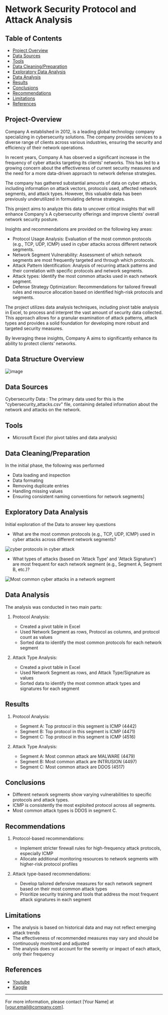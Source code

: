 # Network Security Protocol and Attack Analysis

## Table of Contents
- [Project Overview](#project-overview)
- [Data Sources](#data-sources)
- [Tools](#tools)
- [Data Cleaning/Preparation](#data-cleaningpreparation)
- [Exploratory Data Analysis](#exploratory-data-analysis)
- [Data Analysis](#data-analysis)
- [Results](#results)
- [Conclusions](#conclusions)
- [Recommendations](#recommendations)
- [Limitations](#limitations)
- [References](#references)

## Project-Overview

Company A established in 2012, is a leading global technology company specializing in cybersecurity solutions. The company provides services to a diverse range of clients across various industries, ensuring the security and efficiency of their network operations.

In recent years, Company A has observed a significant increase in the frequency of cyber attacks targeting its clients' networks. This has led to a growing concern about the effectiveness of current security measures and the need for a more data-driven approach to network defense strategies.

The company has gathered substantial amounts of data on cyber attacks, including information on attack vectors, protocols used, affected network segments, and attack types. However, this valuable data has been previously underutilized in formulating defense strategies.

This project aims to analyze this data to uncover critical insights that will enhance Company's A cybersecurity offerings and improve clients' overall network security posture.

Insights and recommendations are provided on the following key areas:

- Protocol Usage Analysis: Evaluation of the most common protocols (e.g., TCP, UDP, ICMP) used in cyber attacks across different network segments.
- Network Segment Vulnerability: Assessment of which network segments are most frequently targeted and through which protocols.
- Attack Pattern Identification: Analysis of recurring attack patterns and their correlation with specific protocols and network segments.
- Attack types: Identify the most common attacks used in each network segment.
- Defense Strategy Optimization: Recommendations for tailored firewall rules and resource allocation based on identified high-risk protocols and segments.

The project utilizes data analysis techniques, including pivot table analysis in Excel, to process and interpret the vast amount of security data collected. This approach allows for a granular examination of attack patterns, attack types and provides a solid foundation for developing more robust and targeted security measures.

By leveraging these insights, Company A aims to significantly enhance its ability to protect clients' networks.

## Data Structure Overview

![image](https://github.com/user-attachments/assets/a800e4c0-d8ed-4b2a-bc15-dd0aca3d14e2)


## Data Sources
Cybersecurity Data : The primary data used for this is the "cybersecurity_attacks.csv" file, containing detailed information about the network and attacks on the network.

## Tools
- Microsoft Excel (for pivot tables and data analysis)

## Data Cleaning/Preparation
In the initial phase, the following was performed
- Data loading and inspection
- Data formating
- Removing duplicate entries
- Handling missing values
- Ensuring consistent naming conventions for network segments]

## Exploratory Data Analysis
Initial exploration of the Data to answer key questions
- What are the most common protocols (e.g., TCP, UDP, ICMP) used in cyber attacks across different network segments?
  
![cyber protocols in cyber attack](https://github.com/user-attachments/assets/ba7fc7bb-1066-43f6-9dfa-cc4121629b7b)

- What types of attacks (based on 'Attack Type' and 'Attack Signature') are most frequent for each network segment (e.g., Segment A, Segment B, etc.)?
  
![Most common cyber attacks in a network segment](https://github.com/user-attachments/assets/1a6c1e94-3c8b-4820-bd81-6978767d35a0)


## Data Analysis
The analysis was conducted in two main parts:

1. Protocol Analysis:
   - Created a pivot table in Excel
   - Used Network Segment as rows, Protocol as columns, and protocol count as values
   - Sorted data to identify the most common protocols for each network segment
  

2. Attack Type Analysis:
   - Created a pivot table in Excel
   - Used Network Segment as rows, and Attack Type/Signature as values
   - Sorted data to identify the most common attack types and signatures for each segment

## Results

1. Protocol Analysis:
   - Segment A: Top protocol in this segment is ICMP (4442)
   - Segment B: Top protocol in this segment is ICMP (4471)
   - Segment C: Top protocol in this segment is ICMP (4516)
  
2. Attack Type Analysis:
   - Segment A: Most common attack are MALWARE (4479)
   - Segment B: Most common attack are INTRUSION (4497)
   - Segment C: Most common attack are DDOS (4517)

## Conclusions

- Different network segments show varying vulnerabilities to specific protocols and attack types.
- ICMP is consistently the most exploited protocol across all segments.
- Most common attack types is DDOS in segment C.

## Recommendations
1. Protocol-based recommendations:
   - Implement stricter firewall rules for high-frequency attack protocols, especially ICMP
   - Allocate additional monitoring resources to network segments with higher-risk protocol profiles

2. Attack type-based recommendations:
   - Develop tailored defensive measures for each network segment based on their most common attack types
   - Prioritize security training and tools that address the most frequent attack signatures in each segment

## Limitations
- The analysis is based on historical data and may not reflect emerging attack trends
- The effectiveness of recommended measures may vary and should be continuously monitored and adjusted
- The analysis does not account for the severity or impact of each attack, only their frequency

## References
- [Youtube](https://www.youtube.com/watch?v=0N9xekdKCwk)
- [Kaggle](https://www.kaggle.com/datasets/teamincribo/cyber-security-attacks)

---

For more information, please contact [Your Name] at [your.email@company.com].
